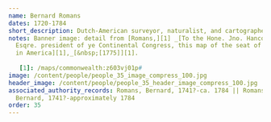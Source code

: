 ```yaml
---
name: Bernard Romans
dates: 1720-1784
short_description: Dutch-American surveyor, naturalist, and cartographer
notes: Banner image: detail from [Romans,][1] _[To the Hone. Jno. Hancock,
  Esqre. president of ye Continental Congress, this map of the seat of civil war
  in America][1],_[&nbsp;[1775]][1].
  
   [1]: /maps/commonwealth:z603vj01p#
image: /content/people/people_35_image_compress_100.jpg
header_image: /content/people/people_35_header_image_compress_100.jpg
associated_authority_records: Romans, Bernard, 1741?-ca. 1784 || Romans,
  Bernard, 1741?-approximately 1784
order: 35
---
```

